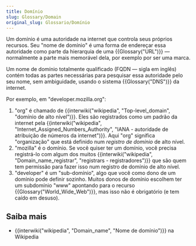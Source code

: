 ```yaml
---
title: Domínio
slug: Glossary/Domain
original_slug: Glossario/Domínio
---
```


Um domínio é uma autoridade na internet que controla seus próprios recursos. Seu "nome de domínio" é uma forma de endereçar essa autoridade como parte da hierarquia de uma {{Glossary("URL")}} — normalmente a parte mais memorável dela, por exemplo por ser uma marca.

Um nome de domínio totalmente qualificado (FQDN — sigla em inglês) contém todas as partes necessárias para pesquisar essa autoridade pelo seu nome, sem ambiguidade, usando o sistema {{Glossary("DNS")}} da internet.

Por exemplo, em "developer.mozilla.org":

1. "org" é chamado de {{interwiki("wikipedia", "Top-level_domain", "domínio de alto nível")}}. Eles são registrados como um padrão da internet pela {{interwiki("wikipedia", "Internet_Assigned_Numbers_Authority", "IANA - autoridade de atribuição de números da internet")}}. Aqui "org" significa "organização" que está definido num _registro de domínio_ de alto nível.
2. "mozilla" é o domínio. Se você quiser ter um domínio, você precisa registrá-lo com algum dos muitos {{interwiki("wikipedia", "Domain_name_registrar", "registrars - registradores")}} que são quem tem permissão para fazer isso num registro de domínio de alto nível.
3. "developer" é um "sub-domínio", algo que você como dono de um domínio pode definir sozinho. Muitos donos de domínio escolhem ter um subdomínio "www" apontando para o recurso {{Glossary("World_Wide_Web")}}, mas isso não é obrigatório (e tem caído em desuso).

## Saiba mais

- {{interwiki("wikipedia", "Domain_name", "Nome de domínio")}} na Wikipedia
